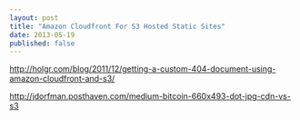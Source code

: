 ```yaml
---
layout: post
title: "Amazon Cloudfront For S3 Hosted Static Sites"
date: 2013-05-19
published: false
---
```


http://holgr.com/blog/2011/12/getting-a-custom-404-document-using-amazon-cloudfront-and-s3/

http://jdorfman.posthaven.com/medium-bitcoin-660x493-dot-jpg-cdn-vs-s3